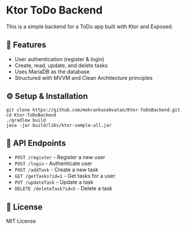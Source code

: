 Ktor ToDo Backend
=================

This is a simple backend for a ToDo app built with Ktor and Exposed.

🚀 Features
-----------

*   User authentication (register & login)
*   Create, read, update, and delete tasks
*   Uses MariaDB as the database
*   Structured with MVVM and Clean Architecture principles

⚙️ Setup & Installation
-----------------------

    git clone https://github.com/mehrankasebvatan/Ktor-ToDoBackend.git
    cd Ktor-ToDoBackend
    ./gradlew build
    java -jar build/libs/ktor-sample-all.jar
    

📡 API Endpoints
----------------

*   `POST /register` - Register a new user
*   `POST /login` - Authenticate user
*   `POST /addTask` - Create a new task
*   `GET /getTasks?id=1` - Get tasks for a user
*   `PUT /updateTask` - Update a task
*   `DELETE /deleteTask?id=5` - Delete a task

📜 License
----------

MIT License
